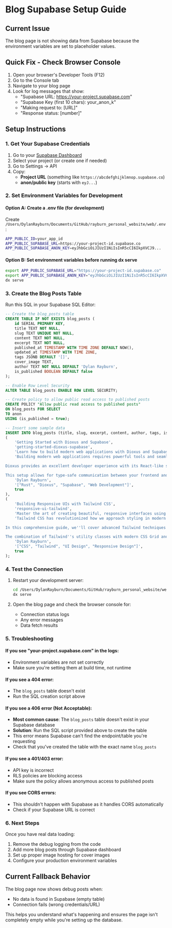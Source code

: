 <!-- @format -->

# Blog Supabase Setup Guide

## Current Issue

The blog page is not showing data from Supabase because the environment variables are set to placeholder values.

## Quick Fix - Check Browser Console

1. Open your browser's Developer Tools (F12)
2. Go to the Console tab
3. Navigate to your blog page
4. Look for log messages that show:
   - "Supabase URL: https://your-project.supabase.com"
   - "Supabase Key (first 10 chars): your_anon_k"
   - "Making request to: [URL]"
   - "Response status: [number]"

## Setup Instructions

### 1. Get Your Supabase Credentials

1. Go to your [Supabase Dashboard](https://supabase.com/dashboard)
2. Select your project (or create one if needed)
3. Go to Settings → API
4. Copy:
   - **Project URL** (something like `https://abcdefghijklmnop.supabase.co`)
   - **anon/public key** (starts with `eyJ...`)

### 2. Set Environment Variables for Development

#### Option A: Create a .env file (for development)

Create `/Users/DylanRayburn/Documents/GitHub/rayburn_personal_website/web/.env`:

```bash
APP_PUBLIC_ID=your_app_id
APP_PUBLIC_SUPABASE_URL=https://your-project-id.supabase.co
APP_PUBLIC_SUPABASE_ANON_KEY=eyJhbGciOiJIUzI1NiIsInR5cCI6IkpXVCJ9...
```

#### Option B: Set environment variables before running dx serve

```bash
export APP_PUBLIC_SUPABASE_URL="https://your-project-id.supabase.co"
export APP_PUBLIC_SUPABASE_ANON_KEY="eyJhbGciOiJIUzI1NiIsInR5cCI6IkpXVCJ9..."
dx serve
```

### 3. Create the Blog Posts Table

Run this SQL in your Supabase SQL Editor:

```sql
-- Create the blog_posts table
CREATE TABLE IF NOT EXISTS blog_posts (
    id SERIAL PRIMARY KEY,
    title TEXT NOT NULL,
    slug TEXT UNIQUE NOT NULL,
    content TEXT NOT NULL,
    excerpt TEXT NOT NULL,
    published_at TIMESTAMP WITH TIME ZONE DEFAULT NOW(),
    updated_at TIMESTAMP WITH TIME ZONE,
    tags JSONB DEFAULT '[]',
    cover_image TEXT,
    author TEXT NOT NULL DEFAULT 'Dylan Rayburn',
    is_published BOOLEAN DEFAULT false
);

-- Enable Row Level Security
ALTER TABLE blog_posts ENABLE ROW LEVEL SECURITY;

-- Create policy to allow public read access to published posts
CREATE POLICY "Allow public read access to published posts"
ON blog_posts FOR SELECT
TO anon
USING (is_published = true);

-- Insert some sample data
INSERT INTO blog_posts (title, slug, excerpt, content, author, tags, is_published) VALUES
(
    'Getting Started with Dioxus and Supabase',
    'getting-started-dioxus-supabase',
    'Learn how to build modern web applications with Dioxus and Supabase integration.',
    'Building modern web applications requires powerful tools and seamless data management. In this post, we''ll explore how to combine Dioxus, a modern Rust framework for building user interfaces, with Supabase, a comprehensive backend-as-a-service platform.

Dioxus provides an excellent developer experience with its React-like syntax while maintaining the performance benefits of Rust. When paired with Supabase''s real-time database, authentication, and API capabilities, you can create full-stack applications with ease.

This setup allows for type-safe communication between your frontend and backend, real-time updates, and a scalable architecture that grows with your application.',
    'Dylan Rayburn',
    '["Rust", "Dioxus", "Supabase", "Web Development"]',
    true
),
(
    'Building Responsive UIs with Tailwind CSS',
    'responsive-ui-tailwind',
    'Master the art of creating beautiful, responsive interfaces using Tailwind CSS.',
    'Tailwind CSS has revolutionized how we approach styling in modern web development. Its utility-first approach allows for rapid prototyping and consistent design systems while maintaining full customization capabilities.

In this comprehensive guide, we''ll cover advanced Tailwind techniques including custom component creation, responsive design patterns, and dark mode implementation. You''ll learn how to build professional-looking interfaces that work seamlessly across all device sizes.

The combination of Tailwind''s utility classes with modern CSS Grid and Flexbox creates powerful layout possibilities that are both performant and maintainable.',
    'Dylan Rayburn',
    '["CSS", "Tailwind", "UI Design", "Responsive Design"]',
    true
);
```

### 4. Test the Connection

1. Restart your development server:

   ```bash
   cd /Users/DylanRayburn/Documents/GitHub/rayburn_personal_website/web
   dx serve
   ```

2. Open the blog page and check the browser console for:
   - Connection status logs
   - Any error messages
   - Data fetch results

### 5. Troubleshooting

#### If you see "your-project.supabase.com" in the logs:

- Environment variables are not set correctly
- Make sure you're setting them at build time, not runtime

#### If you see a 404 error:

- The `blog_posts` table doesn't exist
- Run the SQL creation script above

#### If you see a 406 error (Not Acceptable):

- **Most common cause**: The `blog_posts` table doesn't exist in your Supabase database
- **Solution**: Run the SQL script provided above to create the table
- This error means Supabase can't find the endpoint/table you're requesting
- Check that you've created the table with the exact name `blog_posts`

#### If you see a 401/403 error:

- API key is incorrect
- RLS policies are blocking access
- Make sure the policy allows anonymous access to published posts

#### If you see CORS errors:

- This shouldn't happen with Supabase as it handles CORS automatically
- Check if your Supabase URL is correct

### 6. Next Steps

Once you have real data loading:

1. Remove the debug logging from the code
2. Add more blog posts through Supabase dashboard
3. Set up proper image hosting for cover images
4. Configure your production environment variables

## Current Fallback Behavior

The blog page now shows debug posts when:

- No data is found in Supabase (empty table)
- Connection fails (wrong credentials/URL)

This helps you understand what's happening and ensures the page isn't completely empty while you're setting up the database.
